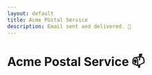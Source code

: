 ```yaml
---
layout: default
title: Acme Postal Service
description: Email sent and delivered. 📧
---
```


# Acme Postal Service 📫
